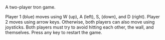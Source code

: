 A two-player tron game. 

Player 1 (blue) moves using W (up), A (left), S, (down), and D (right). Player 2 moves using arrow keys. 
Otherwise, both players can also move using joysticks. Both players must try to avoid hitting each other, 
the wall, and themselves. Press any key to restart the game. 
